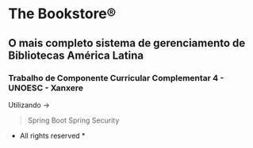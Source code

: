 <h1> The Bookstore® </h1>
<h2> O mais completo sistema de gerenciamento de Bibliotecas América Latina</h2>
<h3>Trabalho de Componente Curricular Complementar 4 - UNOESC - Xanxere</h3>

Utilizando ->
  > Spring Boot
  > Spring Security
  
  
  * All rights reserved *
